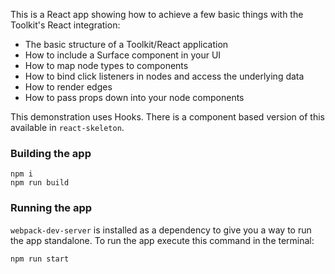 This is a React app showing how to achieve a few basic things with the Toolkit's React integration:

- The basic structure of a Toolkit/React application
- How to include a Surface component in your UI
- How to map node types to components
- How to bind click listeners in nodes and access the underlying data
- How to render edges
- How to pass props down into your node components

This demonstration uses Hooks. There is a component based version of this available in `react-skeleton`.

### Building the app

```
npm i 
npm run build
```

### Running the app

`webpack-dev-server` is installed as a dependency to give you a way to run the app standalone. To run the app execute this command in the terminal:

```
npm run start
```
